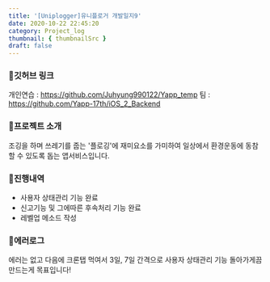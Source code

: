 ```yaml
---
title: '[Uniplogger]유니플로거 개발일지9'
date: 2020-10-22 22:45:20
category: Project_log
thumbnail: { thumbnailSrc }
draft: false
---
```


### 🎯깃허브 링크 
개인연습 : https://github.com/Juhyung990122/Yapp_temp
팀 : https://github.com/Yapp-17th/iOS_2_Backend

### 🎯프로젝트 소개 
조깅을 하며 쓰레기를 줍는 '플로깅'에 재미요소를 가미하여 
일상에서 환경운동에 동참할 수 있도록 돕는 앱서비스입니다.

### 🎯진행내역
- 사용자 상태관리 기능 완료
- 신고기능 및 그에따른 후속처리 기능 완료
- 레벨업 메소드 작성

### 🎯에러로그
에러는 없고 다음에 크론탭 먹여서 3일, 7일 간격으로 사용자 상태관리 기능 돌아가게끔 만드는게 목표입니다!